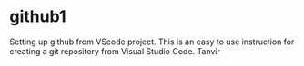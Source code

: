 # github1
Setting up github from VScode project.
This is an easy to use instruction for creating a git repository from Visual Studio Code. Tanvir
